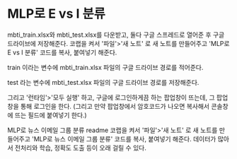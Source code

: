 # MLP로 E vs I 분류

mbti_train.xlsx와 mbti_test.xlsx를 다운받고, 둘다 구글 스프레드로 열어준 후 구글 드라이브에 저장해준다.
코랩을 켜서 '파일'>'새 노트' 로 새 노트를 만들어주고 
'MLP로 E vs I 분류' 코드를 복사, 붙여넣기 해준다.

train 이라는 변수에 mbti_train.xlsx 파일의 구글 드라이브 경로를 적어준다.

test 라는 변수에 mbti_test.xlsx 파일의 구글 드라이브 경로를 저장해준다.

그리고 '런타임'>'모두 실행' 하고, 구글에 로그인하게끔 하는 팝업창이 뜨는데, 그 팝업창을 통해 로그인을 한다.
(그리고 만약 팝업창에서 암호코드가 나오면 복사해서 콘솔창에 뜨는 필드에 붙여넣기 한다.)





MLP로 뉴스 이메일 그룹 분류 readme
코랩을 켜서 '파일'>'새 노트' 로 새 노트를 만들어주고 
'MLP로 뉴스 이메일 그룹 분류' 코드를 복사, 붙여넣기 해준다.
데이터가 많아서 전처리와 학습, 정확도 도출 등이 오래 걸릴 수 있다.
